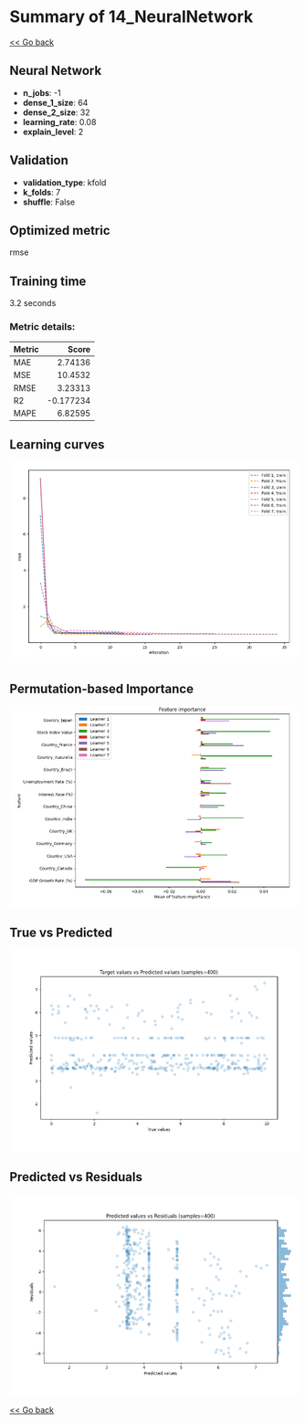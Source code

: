 # Summary of 14_NeuralNetwork

[<< Go back](../README.md)


## Neural Network
- **n_jobs**: -1
- **dense_1_size**: 64
- **dense_2_size**: 32
- **learning_rate**: 0.08
- **explain_level**: 2

## Validation
 - **validation_type**: kfold
 - **k_folds**: 7
 - **shuffle**: False

## Optimized metric
rmse

## Training time

3.2 seconds

### Metric details:
| Metric   |     Score |
|:---------|----------:|
| MAE      |  2.74136  |
| MSE      | 10.4532   |
| RMSE     |  3.23313  |
| R2       | -0.177234 |
| MAPE     |  6.82595  |



## Learning curves
![Learning curves](learning_curves.png)

## Permutation-based Importance
![Permutation-based Importance](permutation_importance.png)
## True vs Predicted

![True vs Predicted](true_vs_predicted.png)


## Predicted vs Residuals

![Predicted vs Residuals](predicted_vs_residuals.png)



[<< Go back](../README.md)
